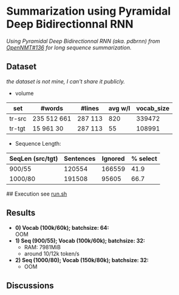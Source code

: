 # Summarization using Pyramidal Deep Bidirectionnal RNN
*Using Pyramidal Deep Bidirectionnal RNN (aka.  pdbrnn) from [OpenNMT#136](https://github.com/OpenNMT/OpenNMT/pull/136) for long sequence summarization.*

## Dataset
*the dataset is not mine, I can't share it publicly.*

* volume 

|  set  |  #words  | #lines  | avg w/l | vocab_size |
|-------|----------|---------|---------|------------|
| tr-src|235 512 661|287 113 |  820    |   339472   |
| tr-tgt|15 961 30 |287 113  |  55     |   108991   |


* Sequence Length: 

 | SeqLen (src/tgt) |    Sentences    | Ignored   |  % select  |
 |------------------|-----------------|-----------|------------|
 |   900/55         |        120554   |  166559   |    41.9    |
 |   1000/80        |    191508       |   95605   |    66.7    |
 

## Execution
see [run.sh](run.sh)

## Results
* **0) Vocab (100k/60k); batchsize: 64:**   
OOM
* **1) Seq (900/55); Vocab (100k/60k); batchsize: 32:**   
  * RAM: 7981MiB
  * around 10/12k token/s
* **2) Seq (1000/80); Vocab (150k/80k); batchsize: 32:**   
  * OOM



## Discussions

